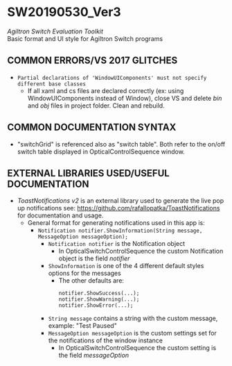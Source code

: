 # SW20190530_Ver3
*Agiltron Switch Evaluation Toolkit*  
Basic format and UI style for Agiltron Switch programs

## COMMON ERRORS/VS 2017 GLITCHES
- ``` Partial declarations of 'WindowUIComponents' must not specify different base classes ```  
  - If all xaml and cs files are declared correctly (ex: using WindowUIComponents instead of Window), close VS and delete _bin_ and _obj_ files in project folder. Clean and rebuild.

## COMMON DOCUMENTATION SYNTAX  
- "switchGrid" is referenced also as "switch table". Both refer to the on/off switch table displayed in OpticalControlSequence window.

## EXTERNAL LIBRARIES USED/USEFUL DOCUMENTATION  
- _ToastNotifications v2_ is an external library used to generate the live pop up notifications see: https://github.com/rafallopatka/ToastNotifications for documentation and usage.
  - General format for generating notifications used in this app is:
    - ``` Notification notifier.ShowInformation(String message, MessageOption messageOption); ```
	  - ``` Notification notifier ``` is the Notification object
	    - In OpticalSwitchControlSequence the custom Notification object is the field _notifier_
	  - ``` ShowInformation ``` is one of the 4 different default styles options for the messages
	    - The other defaults are:
		  ``` 
		  notifier.ShowSuccess(...);
		  notifier.ShowWarning(...);
		  notifier.ShowError(...);  
	  - ``` String message ``` contains a string with the custom message, example: "Test Paused"
	  - ``` MessageOption messageOption ``` is the custom settings set for the notifications of the window instance
	    - In OpticalSwitchControlSequence the custom setting is the field _messageOption_
